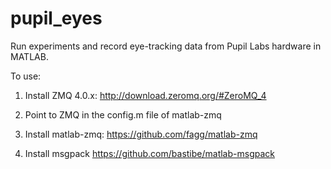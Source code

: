 # pupil_eyes

Run experiments and record eye-tracking data from Pupil Labs hardware in MATLAB.

To use:

1) Install ZMQ 4.0.x: http://download.zeromq.org/#ZeroMQ_4

2) Point to ZMQ in the config.m file of matlab-zmq

2) Install matlab-zmq: https://github.com/fagg/matlab-zmq

3) Install msgpack https://github.com/bastibe/matlab-msgpack
